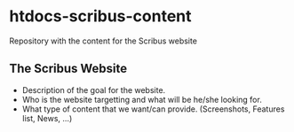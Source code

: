 # htdocs-scribus-content


Repository with the content for the Scribus website

## The Scribus Website

- Description of the goal for the website.
- Who is the website targetting and what will be he/she looking for.
- What type of content that we want/can provide. (Screenshots, Features list, News, ...)
